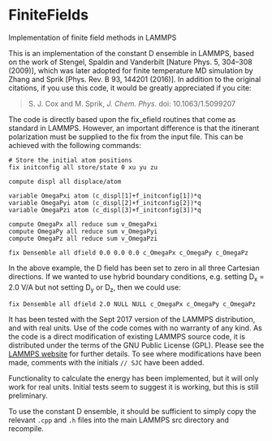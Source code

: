 # FiniteFields
Implementation of finite field methods in LAMMPS

This is an implementation of the constant D ensemble in LAMMPS, based
on the work of Stengel, Spaldin and Vanderbilt [Nature Phys. 5,
304–308 (2009)], which was later adopted for finite temperature MD
simulation by Zhang and Sprik [Phys. Rev. B 93, 144201 (2016)]. In
addition to the original citations, if you use this code, it would be
greatly appreciated if you cite:

> S. J. Cox and M. Sprik, <i> J. Chem. Phys. </i> doi: 10.1063/1.5099207

The code is directly based upon the fix_efield routines that come as
standard in LAMMPS. However, an important difference is that the
itinerant polarization must be supplied to the fix from the input
file. This can be achieved with the following commands:

```
# Store the initial atom positions
fix initconfig all store/state 0 xu yu zu

compute displ all displace/atom

variable OmegaPxi atom (c_displ[1]+f_initconfig[1])*q
variable OmegaPyi atom (c_displ[2]+f_initconfig[2])*q
variable OmegaPzi atom (c_displ[3]+f_initconfig[3])*q

compute OmegaPx all reduce sum v_OmegaPxi
compute OmegaPy all reduce sum v_OmegaPyi
compute OmegaPz all reduce sum v_OmegaPzi

fix Densemble all dfield 0.0 0.0 0.0 c_OmegaPx c_OmegaPy c_OmegaPz

```

In the above example, the D field has been set to zero in all three
Cartesian directions. If we wanted to use hybrid boundary conditions,
e.g. setting D<sub>x</sub> = 2.0 V/A but not setting D<sub>y</sub> or
D<sub>z</sub>, then we could use:

```
fix Densemble all dfield 2.0 NULL NULL c_OmegaPx c_OmegaPy c_OmegaPz
```

It has been tested with the Sept 2017 version of the LAMMPS
distribution, and with real units. Use of the code comes with no
warranty of any kind. As the code is a direct modification of existing
LAMMPS source code, it is distributed under the terms of the GNU
Public License (GPL). Please see the [LAMMPS
website](https://lammps.sandia.gov/doc/Intro_opensource.html) for
further details. To see where modifications have been made, comments
with the initials `// SJC` have been added.

Functionality to calculate the energy has been implemented, but it
will only work for real units. Initial tests seem to suggest it is
working, but this is still preliminary.

To use the constant D ensemble, it should be sufficient to simply copy
the relevant `.cpp` and `.h` files into the main LAMMPS src directory
and recompile.

